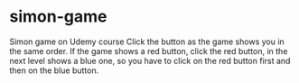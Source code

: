 # simon-game
Simon game on Udemy course
Click the button as the game shows you in the same order. 
If the game shows a red button, click the red button, in the next level shows a blue one, so you have to click on the red button first and then on the blue button.
